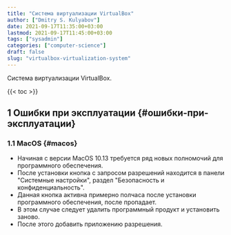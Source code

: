 ```yaml
---
title: "Система виртуализации VirtualBox"
author: ["Dmitry S. Kulyabov"]
date: 2021-09-17T11:35:00+03:00
lastmod: 2021-09-17T11:45:00+03:00
tags: ["sysadmin"]
categories: ["computer-science"]
draft: false
slug: "virtualbox-virtualization-system"
---
```


Система виртуализации VirtualBox.

<!--more-->

{{< toc >}}


## <span class="section-num">1</span> Ошибки при эксплуатации {#ошибки-при-эксплуатации}


### <span class="section-num">1.1</span> MacOS {#macos}

-   Начиная с версии MacOS 10.13 требуется ряд новых полномочий для программного обеспечения.
-   После установки кнопка с запросом разрешений находится в панели "Системные настройки", раздел "Безопасность и конфиденциальность".
-   Данная кнопка активна примерно полчаса после установки программного обеспечения, после пропадает.
-   В этом случае следует удалить программный продукт и установить заново.
-   После этого добавить приложению разрешения.
